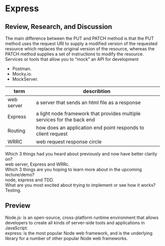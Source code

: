 # Express
## Review, Research, and Discussion  
The main difference between the PUT and PATCH method is that the PUT method uses the request URI to supply a modified version of the requested resource which replaces the original version of the resource, whereas the PATCH method supplies a set of instructions to modify the resource.  
Services or tools that allow you to “mock” an API for development  
- Postman.
- Mocky.io.
- MockServer.  
  


| term           | describtion                                                            |
| ---------------| -----------------------------------------------------------------------|
| web server     | a server that sends an html file as a response                         |
| Express        | a light node framework that provides multiple services for the back end|
| Routing        | how does an application end point responds to client request           |
| WRRC           | web request response circle                                            |    

Which 3 things had you heard about previously and now have better clarity on?  
web server, Express and WRRc.  
Which 3 things are you hoping to learn more about in the upcoming lecture/demo?  
node, express and TDD.  
What are you most excited about trying to implement or see how it works?  
Testing.  
  
## Preview  
Node.js: is an open-source, cross-platform runtime environment that allows developers to create all kinds of server-side tools and applications in JavaScript.  
express: is the most popular Node web framework, and is the underlying library for a number of other popular Node web frameworks.
